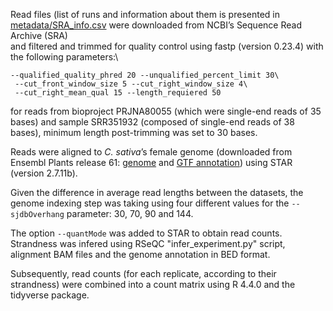 Read files (list of runs and information about them is presented in [metadata/SRA_info.csv](./metadata/SRA_info.csv) were downloaded from NCBI’s Sequence Read Archive (SRA)\
and filtered and trimmed for quality control using fastp (version 0.23.4) with the following parameters:\
```
--qualified_quality_phred 20 --unqualified_percent_limit 30\
 --cut_front_window_size 5 --cut_right_window_size 4\
 --cut_right_mean_qual 15 --length_requiered 50
```
for reads from bioproject PRJNA80055 (which were single-end reads of 35 bases) and sample SRR351932 (composed of single-end reads of 38 bases), minimum length post-trimming was set to 30 bases.

Reads were aligned to _C. sativa_’s female genome (downloaded from Ensembl Plants release 61: [genome](https://ftp.ensemblgenomes.ebi.ac.uk/pub/plants/release-59/fasta/cannabis_sativa_female/dna/Cannabis_sativa_female.cs10.dna.toplevel.fa.gz) and [GTF annotation](https://ftp.ensemblgenomes.ebi.ac.uk/pub/plants/release-61/gtf/cannabis_sativa_female/Cannabis_sativa_female.cs10.61.gtf.gz)) using STAR (version 2.7.11b).

Given the difference in average read lengths between the datasets, the genome indexing step was taking using four different values for the `--sjdbOverhang` parameter: 30, 70, 90 and 144.

The option `--quantMode` was added to STAR to obtain read counts. Strandness was infered using RSeQC "infer_experiment.py" script, alignment BAM files and the genome annotation in BED format.

Subsequently, read counts (for each replicate, according to their strandness) were combined into a count matrix using R 4.4.0 and the tidyverse package.
